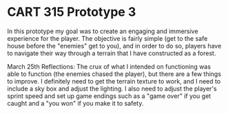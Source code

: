 # CART 315 Prototype 3
 
 In this prototype my goal was to create an engaging and immersive experience for the player. The objective is fairly simple (get to the safe house before the "enemies" get to you), and in order to do so, players have to navigate their way through a terrain that I have constructed as a forest.
 
 March 25th Reflections:
 The crux of what I intended on functioning was able to function (the enemies chased the player), but there are a few things to improve. I definitely need to get the terrain texture to work, and I need to include a sky box and adjust the lighting. I also need to adjust the player's sprint speed and set up game endings such as a "game over" if you get caught and a "you won" if you make it to safety.
